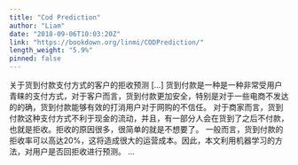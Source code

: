 ```yaml
---
title: "Cod Prediction"
author: "Liam"
date: "2018-09-06T10:03:20Z"
link: "https://bookdown.org/linmi/CODPrediction/"
length_weight: "5.9%"
pinned: false
---
```


关于货到付款支付方式的客户的拒收预测 [...] 货到付款是一种是一种非常受用户青睐的支付方式，对于客户而言，货到付款更加安全，特别是对于一些电商不发达的的确，货到付款能够有效的打消用户对于网购的不信任。 对于商家而言，货到付款这种支付方式不利于现金的流动，并且，有一部分人会在货到了之后不付款，也就是拒收。拒收的原因很多，很简单的就是不想要了。 一般而言，货到付款的拒收率可以高达20%，这将造成很大的运营成本。因此，本文利用机器学习的方法，对用户是否回拒收进行预测。 ...
